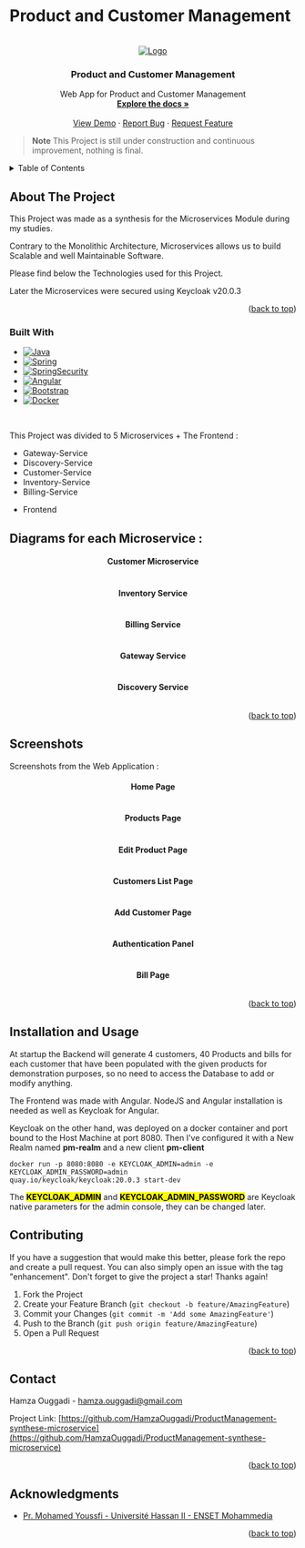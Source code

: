 <h1>Product and Customer Management</h1>

[//]: # (<h3>Project Structure</h3>)

[//]: # (<img src="/screenshots/Product_Structure.png" alt="Project Structure">)


<!-- PROJECT LOGO -->
<br />
<div align="center">
  <a href="https://github.com/HamzaOuggadi/ProductManagement-synthese-microservice">
    <img src="/screenshots/img.png" alt="Logo">
  </a>

<h3 align="center">Product and Customer Management</h3>

  <p align="center">
    Web App for Product and Customer Management
    <br />
    <a href="https://github.com/HamzaOuggadi/ProductManagement-synthese-microservice"><strong>Explore the docs »</strong></a>
    <br />
    <br />
    <a href="https://github.com/HamzaOuggadi/ProductManagement-synthese-microservice">View Demo</a>
    ·
    <a href="https://github.com/HamzaOuggadi/ProductManagement-synthese-microservice/issues">Report Bug</a>
    ·
    <a href="https://github.com/HamzaOuggadi/ProductManagement-synthese-microservice/issues">Request Feature</a>
  </p>
</div>


> **Note**
> This Project is still under construction and continuous improvement, nothing is final.
<!-- TABLE OF CONTENTS -->
<details>
  <summary>Table of Contents</summary>
  <ol>
    <li>
      <a href="#about-the-project">About The Project</a>
      <ul>
        <li><a href="#built-with">Built With</a></li>
      </ul>
    </li>
    <li>
      <a href="#screenshots">Screenshots</a>
    </li>
    <li><a href="#contributing">Contributing</a></li>
    <li><a href="#contact">Contact</a></li>
    <li><a href="#acknowledgments">Acknowledgments</a></li>
  </ol>
</details>



<!-- ABOUT THE PROJECT -->
## About The Project

<p>This Project was made as a synthesis for the Microservices Module during my studies.</p>
<p>Contrary to the Monolithic Architecture, Microservices allows us to build Scalable and well Maintainable Software.</p>
<p>Please find below the Technologies used for this Project.</p>
<p>Later the Microservices were secured using Keycloak v20.0.3</p>

<p align="right">(<a href="#readme-top">back to top</a>)</p>



### Built With

* [![Java][Java.com]][Java-url]
* [![Spring][Spring.io]][Spring-url]
* [![SpringSecurity][SpringSecurity.io]][Spring-url]
* [![Angular][Angular.io]][Angular-url]
* [![Bootstrap][Bootstrap.com]][Bootstrap-url]
* [![Docker][Docker.com]][Docker-url]


<br/>
<p>This Project was divided to 5 Microservices + The Frontend : </p>

<ul>
    <li>Gateway-Service</li>
    <li>Discovery-Service</li>
    <li>Customer-Service</li>
    <li>Inventory-Service</li>
    <li>Billing-Service</li>
</ul>
<ul>
    <li>Frontend</li>
</ul>

## Diagrams for each Microservice :

<h4 align="center">Customer Microservice</h4>

<img src="/screenshots/CustomerService.png" alt="">

<h4 align="center">Inventory Service</h4>

<img src="/screenshots/InventoryService.png" alt="">

<h4 align="center">Billing Service</h4>

<img src="/screenshots/BillingService.png" alt="">

<h4 align="center">Gateway Service</h4>

<img src="/screenshots/GatewayService.png" alt="">

<h4 align="center">Discovery Service</h4>

<img src="/screenshots/DiscoveryService.png" alt="">



<p align="right">(<a href="#readme-top">back to top</a>)</p>



<!-- GETTING STARTED -->
## Screenshots

Screenshots from the Web Application :

<h4 align="center">Home Page</h4>
<img src="/screenshots/HomePage.png" alt="">

<h4 align="center">Products Page</h4>
<img src="/screenshots/ProductList.png" alt="">

<h4 align="center">Edit Product Page</h4>
<img src="/screenshots/EditProductPage.png" alt="">

<h4 align="center">Customers List Page</h4>
<img src="/screenshots/CustomerList.png" alt="">

<h4 align="center">Add Customer Page</h4>
<img src="/screenshots/AddCustomer.png" alt="">

<h4 align="center">Authentication Panel</h4>
<img src="/screenshots/AuthPanel.png" alt="">

<h4 align="center">Bill Page</h4>
<img src="/screenshots/Bill.png" alt="">

<p align="right">(<a href="#readme-top">back to top</a>)</p>


## Installation and Usage

<p>At startup the Backend will generate 4 customers, 40 Products and bills for each customer that have been
populated with the given products for demonstration purposes, so no need to access the Database to add or modify anything.</p>

<p>The Frontend was made with Angular. NodeJS and Angular installation is needed as well as Keycloak for Angular.</p>

<p>Keycloak on the other hand, was deployed on a docker container and port bound to the Host Machine at port 8080.
Then I've configured it with a New Realm named <b>pm-realm</b> and a new client <b>pm-client</b></p>

```shell
docker run -p 8080:8080 -e KEYCLOAK_ADMIN=admin -e KEYCLOAK_ADMIN_PASSWORD=admin 
quay.io/keycloak/keycloak:20.0.3 start-dev
```

<p>The <mark><b>KEYCLOAK_ADMIN</b></mark> and <mark><b>KEYCLOAK_ADMIN_PASSWORD</b></mark> are Keycloak native parameters for the admin console, they can be changed later.</p>

## Contributing

If you have a suggestion that would make this better, please fork the repo and create a pull request. You can also simply open an issue with the tag "enhancement".
Don't forget to give the project a star! Thanks again!

1. Fork the Project
2. Create your Feature Branch (`git checkout -b feature/AmazingFeature`)
3. Commit your Changes (`git commit -m 'Add some AmazingFeature'`)
4. Push to the Branch (`git push origin feature/AmazingFeature`)
5. Open a Pull Request

<p align="right">(<a href="#readme-top">back to top</a>)</p>


<!-- CONTACT -->
## Contact

Hamza Ouggadi - hamza.ouggadi@gmail.com

Project Link: [https://github.com/HamzaOuggadi/ProductManagement-synthese-microservice](https://github.com/HamzaOuggadi/ProductManagement-synthese-microservice)

<p align="right">(<a href="#readme-top">back to top</a>)</p>



<!-- ACKNOWLEDGMENTS -->
## Acknowledgments

* [Pr. Mohamed Youssfi - Université Hassan II - ENSET Mohammedia](https://www.youtube.com/@mohamedYoussfi)


<p align="right">(<a href="#readme-top">back to top</a>)</p>



<!-- MARKDOWN LINKS & IMAGES -->
<!-- https://www.markdownguide.org/basic-syntax/#reference-style-links -->
[contributors-shield]: https://img.shields.io/github/contributors/HamzaOuggadi/ProductManagement-synthese-microservice.svg?style=for-the-badge
[contributors-url]: https://github.com/HamzaOuggadi/ProductManagement-synthese-microservice/graphs/contributors
[forks-shield]: https://img.shields.io/github/forks/HamzaOuggadi/ProductManagement-synthese-microservice.svg?style=for-the-badge
[forks-url]: https://github.com/HamzaOuggadi/ProductManagement-synthese-microservice/network/members
[stars-shield]: https://img.shields.io/github/stars/HamzaOuggadi/ProductManagement-synthese-microservice.svg?style=for-the-badge
[stars-url]: https://github.com/HamzaOuggadi/ProductManagement-synthese-microservice/stargazers
[issues-shield]: https://img.shields.io/github/issues/HamzaOuggadi/ProductManagement-synthese-microservice.svg?style=for-the-badge
[issues-url]: https://github.com/HamzaOuggadi/ProductManagement-synthese-microservice/issues
[license-shield]: https://img.shields.io/github/license/HamzaOuggadi/ProductManagement-synthese-microservice.svg?style=for-the-badge
[license-url]: https://github.com/HamzaOuggadi/ProductManagement-synthese-microservice/blob/master/LICENSE.txt
[linkedin-shield]: https://img.shields.io/badge/-LinkedIn-black.svg?style=for-the-badge&logo=linkedin&colorB=555
[linkedin-url]: https://linkedin.com/in/linkedin_username
[product-screenshot]: images/screenshot.png
[Next.js]: https://img.shields.io/badge/next.js-000000?style=for-the-badge&logo=nextdotjs&logoColor=white
[Next-url]: https://nextjs.org/
[React.js]: https://img.shields.io/badge/React-20232A?style=for-the-badge&logo=react&logoColor=61DAFB
[React-url]: https://reactjs.org/
[Vue.js]: https://img.shields.io/badge/Vue.js-35495E?style=for-the-badge&logo=vuedotjs&logoColor=4FC08D
[Vue-url]: https://vuejs.org/
[Angular.io]: https://img.shields.io/badge/Angular-DD0031?style=for-the-badge&logo=angular&logoColor=white
[Angular-url]: https://angular.io/
[Svelte.dev]: https://img.shields.io/badge/Svelte-4A4A55?style=for-the-badge&logo=svelte&logoColor=FF3E00
[Svelte-url]: https://svelte.dev/
[Laravel.com]: https://img.shields.io/badge/Laravel-FF2D20?style=for-the-badge&logo=laravel&logoColor=white
[Laravel-url]: https://laravel.com
[Bootstrap.com]: https://img.shields.io/badge/Bootstrap-563D7C?style=for-the-badge&logo=bootstrap&logoColor=white
[Bootstrap-url]: https://getbootstrap.com
[JQuery.com]: https://img.shields.io/badge/jQuery-0769AD?style=for-the-badge&logo=jquery&logoColor=white
[JQuery-url]: https://jquery.com 
[Java.com]: https://img.shields.io/badge/Java-ED8B00?style=for-the-badge&logo=java&logoColor=white
[Java-url]: https://www.java.com
[Spring.io]: https://img.shields.io/badge/Spring-6DB33F?style=for-the-badge&logo=spring&logoColor=white
[Spring-url]: https://www.spring.io
[SpringSecurity.io]: https://img.shields.io/badge/Spring_Security-6DB33F?style=for-the-badge&logo=Spring-Security&logoColor=white
[Docker-url]: https://www.docker.com
[Docker.com]: https://img.shields.io/badge/docker-%230db7ed.svg?style=for-the-badge&logo=docker&logoColor=white
